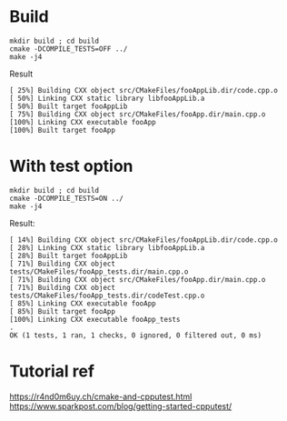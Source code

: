 # Build
```
mkdir build ; cd build
cmake -DCOMPILE_TESTS=OFF ../
make -j4
```
Result
```
[ 25%] Building CXX object src/CMakeFiles/fooAppLib.dir/code.cpp.o
[ 50%] Linking CXX static library libfooAppLib.a
[ 50%] Built target fooAppLib
[ 75%] Building CXX object src/CMakeFiles/fooApp.dir/main.cpp.o
[100%] Linking CXX executable fooApp
[100%] Built target fooApp
```

# With test option
```
mkdir build ; cd build
cmake -DCOMPILE_TESTS=ON ../
make -j4
```
Result:
```
[ 14%] Building CXX object src/CMakeFiles/fooAppLib.dir/code.cpp.o
[ 28%] Linking CXX static library libfooAppLib.a
[ 28%] Built target fooAppLib
[ 71%] Building CXX object tests/CMakeFiles/fooApp_tests.dir/main.cpp.o
[ 71%] Building CXX object src/CMakeFiles/fooApp.dir/main.cpp.o
[ 71%] Building CXX object tests/CMakeFiles/fooApp_tests.dir/codeTest.cpp.o
[ 85%] Linking CXX executable fooApp
[ 85%] Built target fooApp
[100%] Linking CXX executable fooApp_tests
.
OK (1 tests, 1 ran, 1 checks, 0 ignored, 0 filtered out, 0 ms)
```

# Tutorial ref
https://r4nd0m6uy.ch/cmake-and-cpputest.html
https://www.sparkpost.com/blog/getting-started-cpputest/